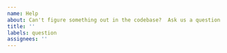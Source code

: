 ```yaml
---
name: Help
about: Can't figure something out in the codebase?  Ask us a question
title: ''
labels: question
assignees: ''
---
```


